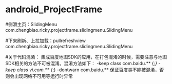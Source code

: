 # android_ProjectFrame

#侧滑主页：SlidingMenu
com.chengbiao.ricky.projectframe.slidingmenu.SlidingMenu

#下来刷新、上拉加载：pullrefreshview
com.chengbiao.ricky.projectframe.slidingmenu.SlidingMenu




#关于代码混淆：
集成百度地图SDK的应用，在打包混淆的时候，需要注意与地图SDK相关的方法不可被混淆。混淆方法如下：
-keep class com.baidu.** {*;}
-keep class vi.com.** {*;}
-dontwarn com.baidu.**
保证百度类不能被混淆，否则会出现网络不可用等运行时异常